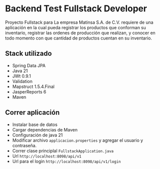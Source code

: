 # Backend Test Fullstack Developer
Proyecto Fullstack para La empresa Matinsa S.A. de C.V. requiere de una aplicación en la cual pueda registrar los productos que conforman su inventario, registrar las ordenes de producción que realizan, y conocer en todo momento con que cantidad de productos cuentan en su inventario.

## Stack utilizado
- Spring Data JPA
- Java 21
- JWt 0.9.1
- Validation
- Mapstruct 1.5.4.Final
- JasperReports 6
- Maven

## Correr aplicación
- Instalar base de datos
- Cargar dependencias de Maven
- Configuración de java 21
- Modificar archivo `applicacion.properties` y agregar el usuario y contraseña.
- Correr clase principlal `FullstackApplication.java`
- Url `http://localhost:8098/api/v1`
- Url para el login `http://localhost:8098/api/v1/login`
